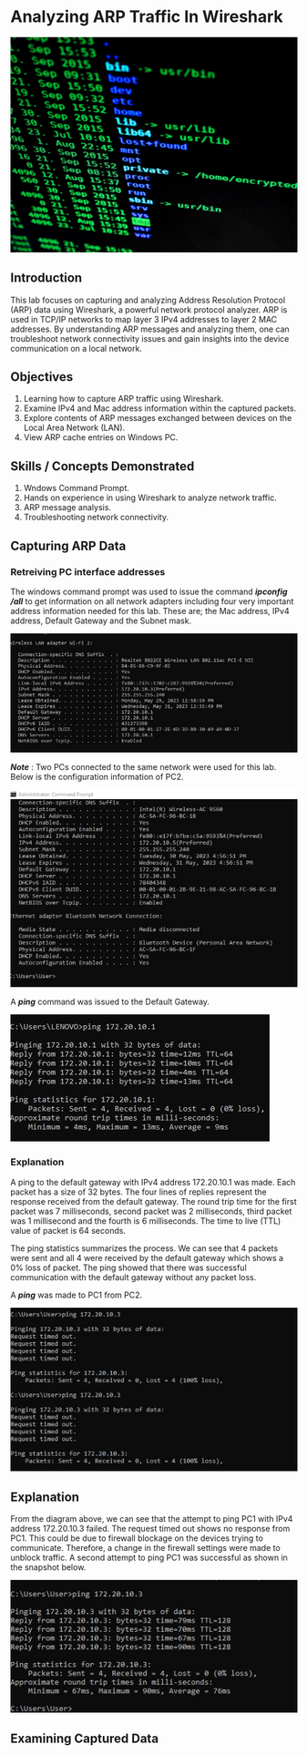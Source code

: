 # Analyzing ARP Traffic In Wireshark
![](pexels.jpg)

## Introduction
This lab focuses on capturing and analyzing Address Resolution Protocol (ARP) data using Wireshark, a powerful network protocol analyzer.
ARP is used in TCP/IP networks to map layer 3 IPv4 addresses to layer 2 MAC addresses. By understanding ARP messages and analyzing them, one can troubleshoot network connectivity issues and gain insights into the device communication on a local network. 

## Objectives
1. Learning how to capture ARP traffic using Wireshark.
2. Examine IPv4 and Mac address information within the captured packets.
3. Explore contents of ARP messages exchanged between devices on the Local Area Network (LAN).
4. View ARP cache entries on Windows PC.

## Skills / Concepts Demonstrated
1. Wndows Command Prompt.
2. Hands on experience in using Wireshark to analyze network traffic.
3. ARP message analysis.
4. Troubleshooting network connectivity.

## Capturing ARP Data
### Retreiving PC interface addresses
The windows command prompt was used to issue the command **_ipconfig /all_** to get information on all network adapters including four very important address information needed for this lab. These are; the Mac address, IPv4 address, Default Gateway and the Subnet mask.

![](ConfigInfo.JPG)

**_Note_** : Two PCs connected to the same network were used for this lab. Below is the configuration information of PC2.

![](OtherPcConfig.jpg)

A **_ping_** command was issued to the Default Gateway. 

![](DGping.JPG)

### Explanation
A ping to the default gateway with IPv4 address 172.20.10.1 was made. Each packet has a size of 32 bytes.
The four lines of replies represent the response received from the default gateway. The round trip time for the first packet was 7 milliseconds, second packet was 2 milliseconds, third packet was 1 millisecond and the fourth is 6 milliseconds. The time to live (TTL) value of packet is 64 seconds.

The ping statistics summarizes the process. We can see that 4 packets were sent and all 4 were received by the default gateway which shows a 0% loss of packet. 
The ping showed that there was successful communication with the default gateway without any packet loss.

A **_ping_** was made to PC1 from PC2.

![](UnsuccessfulPing.jpg)

## Explanation
From the diagram above, we can see that the attempt to ping PC1 with IPv4 address 172.20.10.3 failed. The request timed out shows no response from PC1. This could be due to firewall blockage on the devices trying to communicate. Therefore, a change in the firewall settings were made to unblock traffic. 
A second attempt to ping PC1 was successful as shown in the snapshot below. 

![](OtherPcPing.jpg)

## Examining Captured Data
